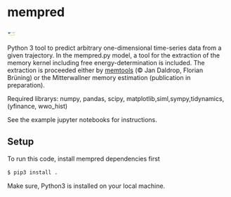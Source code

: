 # mempred

<img src="./example/logo.pdf" width="20" height="20">


Python 3 tool to predict arbitrary one-dimensional time-series data from a given trajectory. In the mempred.py model, a tool for the extraction of the memory kernel including free energy-determination is included. The extraction is proceeded either by [memtools](https://github.com/jandaldrop/memtools) (© Jan Daldrop, Florian Brüning) or the Mitterwallner memory estimation (publication in preparation).


Required librarys: numpy, pandas, scipy, matplotlib,siml,sympy,tidynamics, (yfinance, wwo_hist)

See the example jupyter notebooks for instructions.

## Setup

To run this code, install mempred dependencies first

```sh
$ pip3 install .
```

Make sure, Python3 is installed on your local machine.

